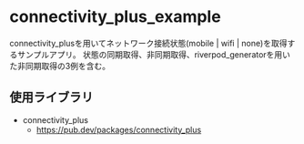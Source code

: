 # connectivity_plus_example

connectivity_plusを用いてネットワーク接続状態(mobile | wifi | none)を取得するサンプルアプリ。
状態の同期取得、非同期取得、riverpod_generatorを用いた非同期取得の3例を含む。

## 使用ライブラリ

- connectivity_plus
  - https://pub.dev/packages/connectivity_plus